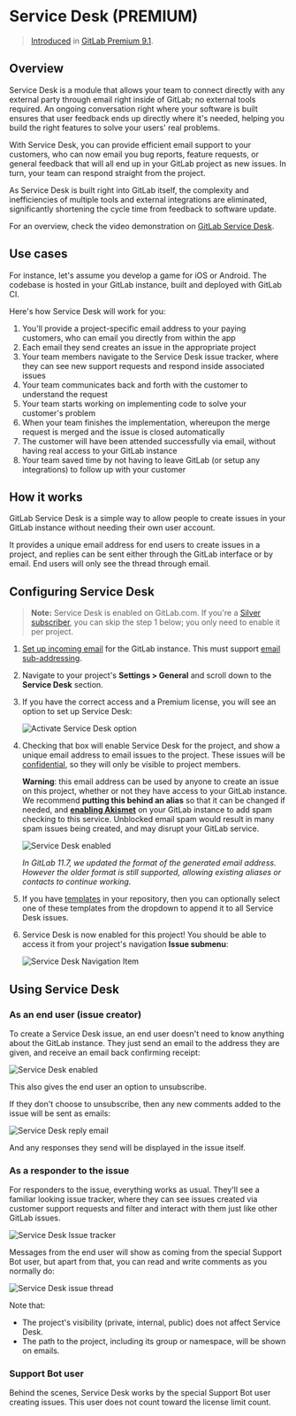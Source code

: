 # Service Desk **(PREMIUM)**

> [Introduced](https://gitlab.com/gitlab-org/gitlab/issues/149) in [GitLab Premium 9.1](https://about.gitlab.com/blog/2017/04/22/gitlab-9-1-released/#service-desk-eep).

## Overview

Service Desk is a module that allows your team to connect directly
with any external party through email right inside of GitLab; no external tools required.
An ongoing conversation right where your software is built ensures that user feedback ends
up directly where it's needed, helping you build the right features to solve your users'
real problems.

With Service Desk, you can provide efficient email support to your customers, who can now
email you bug reports, feature requests, or general feedback that will all end up in your
GitLab project as new issues. In turn, your team can respond straight from the project.

As Service Desk is built right into GitLab itself, the complexity and inefficiencies
of multiple tools and external integrations are eliminated, significantly shortening
the cycle time from feedback to software update.

For an overview, check the video demonstration on [GitLab Service Desk](https://about.gitlab.com/blog/2017/05/09/demo-service-desk/).

## Use cases

For instance, let's assume you develop a game for iOS or Android.
The codebase is hosted in your GitLab instance, built and deployed
with GitLab CI.

Here's how Service Desk will work for you:

1. You'll provide a project-specific email address to your paying customers, who can email you directly from within the app
1. Each email they send creates an issue in the appropriate project
1. Your team members navigate to the Service Desk issue tracker, where they can see new support requests and respond inside associated issues
1. Your team communicates back and forth with the customer to understand the request
1. Your team starts working on implementing code to solve your customer's problem
1. When your team finishes the implementation, whereupon the merge request is merged and the issue is closed automatically
1. The customer will have been attended successfully via email, without having real access to your GitLab instance
1. Your team saved time by not having to leave GitLab (or setup any integrations) to follow up with your customer

## How it works

GitLab Service Desk is a simple way to allow people to create issues in your
GitLab instance without needing their own user account.

It provides a unique email address for end users to create issues in a project,
and replies can be sent either through the GitLab interface or by email. End
users will only see the thread through email.

## Configuring Service Desk

> **Note:**
Service Desk is enabled on GitLab.com. If you're a
[Silver subscriber](https://about.gitlab.com/pricing/#gitlab-com),
you can skip the step 1 below; you only need to enable it per project.

1. [Set up incoming email](../../administration/incoming_email.md#set-it-up) for the GitLab instance. This must
   support [email sub-addressing](../../administration/incoming_email.md#email-sub-addressing).
1. Navigate to your project's **Settings > General** and scroll down to the **Service Desk**
   section.
1. If you have the correct access and a Premium license,
   you will see an option to set up Service Desk:

   ![Activate Service Desk option](img/service_desk_disabled.png)

1. Checking that box will enable Service Desk for the project, and show a
   unique email address to email issues to the project. These issues will be
   [confidential](issues/confidential_issues.md), so they will only be visible to project members.

   **Warning**: this email address can be used by anyone to create an issue on
   this project, whether or not they have access to your GitLab instance.
   We recommend **putting this behind an alias** so that it can be changed if
   needed, and **[enabling Akismet](../../integration/akismet.md)** on your GitLab instance to add spam
   checking to this service.  Unblocked email spam would result in many spam
   issues being created, and may disrupt your GitLab service.

   ![Service Desk enabled](img/service_desk_enabled.png)

   _In GitLab 11.7, we updated the format of the generated email address.
   However the older format is still supported, allowing existing aliases
   or contacts to continue working._

1. If you have [templates](description_templates.md) in your repository, then you can optionally
   select one of these templates from the dropdown to append it to all Service Desk issues.

1. Service Desk is now enabled for this project! You should be able to access it from your project's navigation **Issue submenu**:

   ![Service Desk Navigation Item](img/service_desk_nav_item.png)

## Using Service Desk

### As an end user (issue creator)

To create a Service Desk issue, an end user doesn't need to know anything about
the GitLab instance. They just send an email to the address they are given, and
receive an email back confirming receipt:

![Service Desk enabled](img/service_desk_confirmation_email.png)

This also gives the end user an option to unsubscribe.

If they don't choose to unsubscribe, then any new comments added to the issue
will be sent as emails:

![Service Desk reply email](img/service_desk_reply.png)

And any responses they send will be displayed in the issue itself.

### As a responder to the issue

For responders to the issue, everything works as usual. They'll see a familiar looking
issue tracker, where they can see issues created via customer support requests and
filter and interact with them just like other GitLab issues.

![Service Desk Issue tracker](img/service_desk_issue_tracker.png)

Messages from the end user will show as coming from the special Support Bot user, but apart from that,
you can read and write comments as you normally do:

![Service Desk issue thread](img/service_desk_thread.png)

Note that:

- The project's visibility (private, internal, public) does not affect Service Desk.
- The path to the project, including its group or namespace, will be shown on emails.

### Support Bot user

Behind the scenes, Service Desk works by the special Support Bot user creating issues. This user
does not count toward the license limit count.
